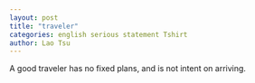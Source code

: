 ```yaml
---
layout: post
title: "traveler"
categories: english serious statement Tshirt
author: Lao Tsu
---
```

A good traveler has no fixed plans, and is not intent on arriving.
